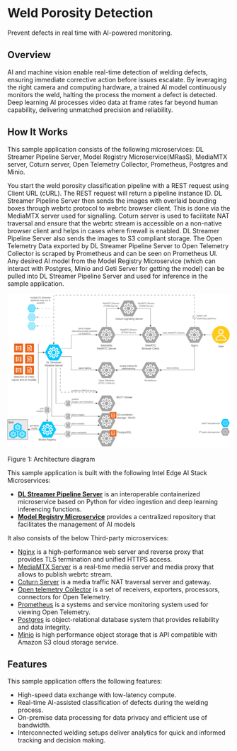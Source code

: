 # Weld Porosity Detection

Prevent defects in real time with AI-powered monitoring.

## Overview

AI and machine vision enable real-time detection of welding defects, ensuring immediate corrective action before issues escalate. By leveraging the right camera and computing hardware, a trained AI model continuously monitors the weld, halting the process the moment a defect is detected. Deep learning AI processes video data at frame rates far beyond human capability, delivering unmatched precision and reliability.

## How It Works

This sample application consists of the following microservices: DL Streamer Pipeline Server, Model Registry Microservice(MRaaS), MediaMTX server, Coturn server, Open Telemetry Collector, Prometheus, Postgres and Minio.

You start the weld porosity classification pipeline with a REST request using Client URL (cURL). The REST request will return a pipeline instance ID. DL Streamer Pipeline Server then sends the images with overlaid bounding boxes through webrtc protocol to webrtc browser client. This is done via the MediaMTX server used for signalling. Coturn server is used to facilitate NAT traversal and ensure that the webrtc stream is accessible on a non-native browser client and helps in cases where firewall is enabled. DL Streamer Pipeline Server also sends the images to S3 compliant storage. The Open Telemetry Data exported by DL Streamer Pipeline Server to Open Telemetry Collector is scraped by Prometheus and can be seen on Prometheus UI. Any desired AI model from the Model Registry Microservice (which can interact with Postgres, Minio and Geti Server for getting the model) can be pulled into DL Streamer Pipeline Server and used for inference in the sample application.

![Architecture and high-level representation of the flow of data through the architecture](./images/industrial-edge-insights-vision-architecture.drawio.svg)

Figure 1: Architecture diagram

This sample application is built with the following Intel Edge AI Stack Microservices:

-   <a href="https://docs.openedgeplatform.intel.com/edge-ai-libraries/dlstreamer-pipeline-server/main/user-guide/Overview.html">**DL Streamer Pipeline Server**</a> is an interoperable containerized microservice based on Python for video ingestion and deep learning inferencing functions.
-   <a href="https://docs.openedgeplatform.intel.com/edge-ai-libraries/model-registry/main/user-guide/Overview.html">**Model Registry Microservice**</a> provides a centralized repository that facilitates the management of AI models

It also consists of the below Third-party microservices:

- [Nginx](https://hub.docker.com/_/nginx) is a high-performance web server and reverse proxy that provides TLS termination and unified HTTPS access.
- [MediaMTX Server](https://hub.docker.com/r/bluenviron/mediamtx) is a real-time media server and media proxy that allows to publish webrtc stream.
- [Coturn Server](https://hub.docker.com/r/coturn/coturn) is a media traffic NAT traversal server and gateway.
- [Open telemetry Collector](https://hub.docker.com/r/otel/opentelemetry-collector-contrib) is a set of receivers, exporters, processors, connectors for Open Telemetry.
- [Prometheus](https://hub.docker.com/r/prom/prometheus) is a systems and service monitoring system used for viewing Open Telemetry.
- [Postgres](https://hub.docker.com/_/postgres) is object-relational database system that provides reliability and data integrity.
- [Minio](https://hub.docker.com/r/minio/minio) is high performance object storage that is API compatible with Amazon S3 cloud storage service.

## Features

This sample application offers the following features:

-   High-speed data exchange with low-latency compute.
-   Real-time AI-assisted classification of defects during the welding process.
-   On-premise data processing for data privacy and efficient use of bandwidth.
-   Interconnected welding setups deliver analytics for quick and informed tracking and decision making.